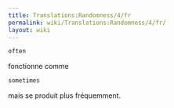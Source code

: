 ```yaml
---
title: Translations:Randomness/4/fr
permalink: wiki/Translations:Randomness/4/fr/
layout: wiki
---
```


``` Haskell
often
```

fonctionne comme

``` Haskell
sometimes
```

mais se produit plus fréquemment.
